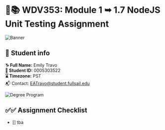 # 🔐📚 WDV353: Module 1 ➥ 1.7 NodeJS Unit Testing Assignment 


![Banner](https://www.dropbox.com/scl/fi/igyo59flz5or36hrb22ij/banner.png?rlkey=eeift1ygsp6w1quvfofud1biq&raw=1)

## 🔗 Student info

**♑ Full Name:** Emily Travo <br>
**🔑 Student ID:** 0005303522 <br>
**⌛ Timezone:** PST <br>
📬 Contact: EATravo@student.fullsail.edu

![Degree Program](https://img.shields.io/badge/Degree-Web%20Development-orange?logo=gnometerminal)
<br>

## ✅✅ Assignment Checklist

- [] tba
